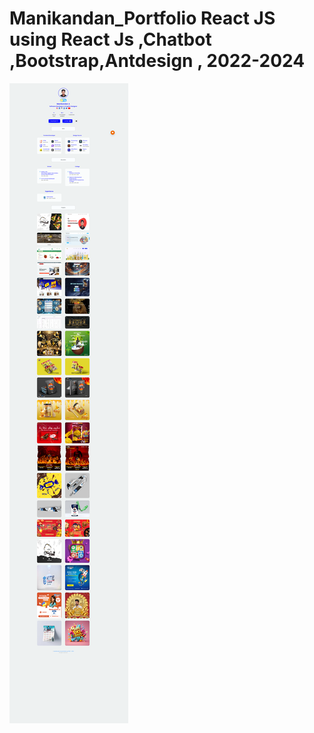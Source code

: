 <h1>Manikandan_Portfolio React JS
using React Js ,Chatbot ,Bootstrap,Antdesign ,
2022-2024</h1>

<div style="display:'flex'; justify-content: 'space-between';">
  <img src="./portfolio1.png" />
 
 </div>
